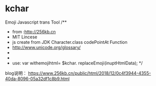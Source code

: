 # kchar
Emoji Javascript trans Tool
/**
 * from :http://256kb.cn
 * MIT Lincese
 * js create from JDK Character.class  codePointAt Function
 * http://www.unicode.org/glossary/
 * 
 * 
 * use: 	var withemojihtml= $kchar. replaceEmoji(inuptHtmlData);
 */

blog说明：
https://www.256kb.cn/public/html/2018/12/0c4f3944-4355-40da-8096-05a32df1c8b9.html

